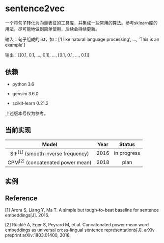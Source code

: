 # sentence2vec
一个将句子转化为向量表征的工具库，并集成一些常用的算法。参考sklearn库的用法，尽可能地做到简单使用，后续会持续更新。

输入：句子组成的list，如：['I like natural language processing', ..., 'This is an example']

输出：[[0.1, 0.1, ..., 0.1], ..., [0.1, 0.1, ..., 0.1]]

## 依赖
- python 3.6

- gensim 3.6.0

- scikit-learn 0.21.2

上述版本号仅为参考。

## 当前实现

Model | Year | Status 
:-: | :-: | :-: 
SIF<sup>[1]</sup> (smooth inverse frequency) | 2016 | in progress 
CPM<sup>[2]</sup> (concatenated power mean) | 2018 | plan 

## 实例





## Reference

[1] Arora S, Liang Y, Ma T. A simple but tough-to-beat baseline for sentence embeddings[J]. 2016.

[2] Rücklé A, Eger S, Peyrard M, et al. Concatenated power mean word embeddings as universal cross-lingual sentence representations[J]. arXiv preprint arXiv:1803.01400, 2018.

